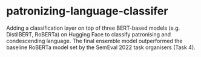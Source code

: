 # patronizing-language-classifer
Adding a classification layer on top of three BERT-based models (e.g. DistilBERT, RoBERTa) on Hugging Face to classify patronising
and condescending language. The final ensemble model outperformed the baseline RoBERTa model set by the SemEval 2022
task organisers (Task 4).
